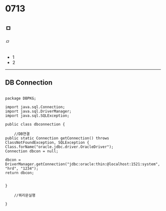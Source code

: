 # 0713
## ㅁ
###### ㅁ

- 1
- 2

<hr/>

## DB Connection

<pre><code>
package DBPKG;

import java.sql.Connection;
import java.sql.DriverManager;
import java.sql.SQLException;

public class dbconnection {

	//DB연결
public static Connection getConnection() throws ClassNotFoundException, SQLException {
Class.forName("oracle.jdbc.driver.OracleDriver");
Connection dbcon = null;
		
dbcon = DriverManager.getConnection("jdbc:oracle:thin:@localhost:1521:system", "hrd", "1234");
return dbcon;


}
	
	//쿼리문실행

}
</code></pre>
